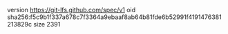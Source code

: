 version https://git-lfs.github.com/spec/v1
oid sha256:f5c9b1f337a678c7f3364a9ebaaf8ab64b81fde6b52991f4191476381213829c
size 2391
